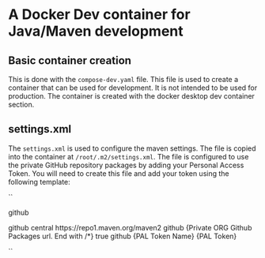 # A Docker Dev container for Java/Maven development

## Basic container creation 

This is done with the `compose-dev.yaml` file. This file is used to create a container that can be used for development.  It is not intended to be used for production.  The container is created with the docker desktop dev container section. 

## settings.xml

The `settings.xml` is used to configure the maven settings. The file is copied into the container at `/root/.m2/settings.xml`. The file is configured to use the private GitHub repository packages by adding your Personal Access Token. You will need to create this file and add your token using the following template:

``
<?xml version="1.0" encoding="UTF-8"?>
<settings xmlns="http://maven.apache.org/SETTINGS/1.0.0" xmlns:xsi="http://www.w3.org/2001/XMLSchema-instance"
          xsi:schemaLocation="http://maven.apache.org/SETTINGS/1.0.0 http://maven.apache.org/xsd/settings-1.0.0.xsd">
  <activeProfiles>
    <activeProfile>github</activeProfile>
  </activeProfiles>

  <profiles>
    <profile>
      <id>github</id>
      <repositories>
        <repository>
          <id>central</id>
          <url>https://repo1.maven.org/maven2</url>
        </repository>
        <repository>
          <id>github</id>
          <url>{Private ORG Github Packages url. End with /*}</url>
          <snapshots>
            <enabled>true</enabled>
          </snapshots>
        </repository>
      </repositories>
    </profile>
  </profiles>
          
  <servers>
      <server>
          <id>github</id>
          <username>{PAL Token Name}</username>
          <password>{PAL Token}</password>
      </server>
  </servers>

</settings>

``